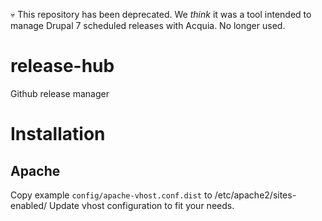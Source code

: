 💀 This repository has been deprecated. We _think_ it was a tool intended to manage Drupal 7 scheduled releases with Acquia.  No longer used.


release-hub
===========

Github release manager


# Installation

## Apache

Copy example `config/apache-vhost.conf.dist` to /etc/apache2/sites-enabled/
Update vhost configuration to fit your needs.

